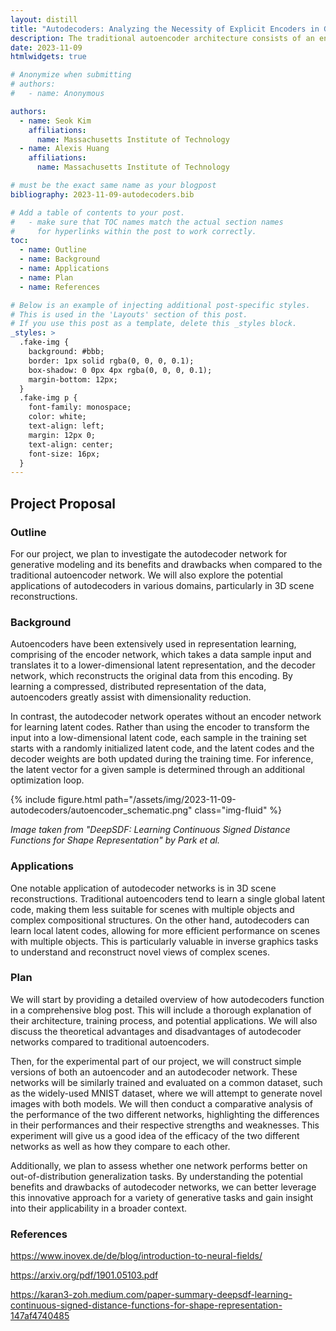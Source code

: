 ```yaml
---
layout: distill
title: "Autodecoders: Analyzing the Necessity of Explicit Encoders in Generative Modeling"
description: The traditional autoencoder architecture consists of an encoder and a decoder, the former of which compresses the input into a low-dimensional latent code representation, while the latter aims to reconstruct the original input from the latent code. However, the autodecoder architecture skips the encoding step altogether and trains randomly initialized latent codes per sample along with the decoder weights instead. We aim to test the two architectures on practical generative tasks as well as dive into the theory of autodecoders and why they work along with their benefits.
date: 2023-11-09
htmlwidgets: true

# Anonymize when submitting
# authors:
#   - name: Anonymous

authors:
  - name: Seok Kim
    affiliations:
      name: Massachusetts Institute of Technology
  - name: Alexis Huang
    affiliations:
      name: Massachusetts Institute of Technology

# must be the exact same name as your blogpost
bibliography: 2023-11-09-autodecoders.bib

# Add a table of contents to your post.
#   - make sure that TOC names match the actual section names
#     for hyperlinks within the post to work correctly.
toc:
  - name: Outline
  - name: Background
  - name: Applications
  - name: Plan
  - name: References

# Below is an example of injecting additional post-specific styles.
# This is used in the 'Layouts' section of this post.
# If you use this post as a template, delete this _styles block.
_styles: >
  .fake-img {
    background: #bbb;
    border: 1px solid rgba(0, 0, 0, 0.1);
    box-shadow: 0 0px 4px rgba(0, 0, 0, 0.1);
    margin-bottom: 12px;
  }
  .fake-img p {
    font-family: monospace;
    color: white;
    text-align: left;
    margin: 12px 0;
    text-align: center;
    font-size: 16px;
  }
---
```


## Project Proposal

### Outline

For our project, we plan to investigate the autodecoder network for generative modeling and its benefits and drawbacks when compared to the traditional autoencoder network. We will also explore the potential applications of autodecoders in various domains, particularly in 3D scene reconstructions.

### Background

Autoencoders have been extensively used in representation learning, comprising of the encoder network, which takes a data sample input and translates it to a lower-dimensional latent representation, and the decoder network, which reconstructs the original data from this encoding. By learning a compressed, distributed representation of the data, autoencoders greatly assist with dimensionality reduction.

In contrast, the autodecoder network operates without an encoder network for learning latent codes. Rather than using the encoder to transform the input into a low-dimensional latent code, each sample in the training set starts with a randomly initialized latent code, and the latent codes and the decoder weights are both updated during the training time. For inference, the latent vector for a given sample is determined through an additional optimization loop.

{% include figure.html path="/assets/img/2023-11-09-autodecoders/autoencoder_schematic.png" class="img-fluid" %}

_Image taken from "DeepSDF: Learning Continuous Signed Distance Functions for Shape Representation" by Park et al._

### Applications

One notable application of autodecoder networks is in 3D scene reconstructions. Traditional autoencoders tend to learn a single global latent code, making them less suitable for scenes with multiple objects and complex compositional structures. On the other hand, autodecoders can learn local latent codes, allowing for more efficient performance on scenes with multiple objects. This is particularly valuable in inverse graphics tasks to understand and reconstruct novel views of complex scenes.

### Plan

We will start by providing a detailed overview of how autodecoders function in a comprehensive blog post. This will include a thorough explanation of their architecture, training process, and potential applications. We will also discuss the theoretical advantages and disadvantages of autodecoder networks compared to traditional autoencoders.

Then, for the experimental part of our project, we will construct simple versions of both an autoencoder and an autodecoder network. These networks will be similarly trained and evaluated on a common dataset, such as the widely-used MNIST dataset, where we will attempt to generate novel images with both models. We will then conduct a comparative analysis of the performance of the two different networks, highlighting the differences in their performances and their respective strengths and weaknesses. This experiment will give us a good idea of the efficacy of the two different networks as well as how they compare to each other.

Additionally, we plan to assess whether one network performs better on out-of-distribution generalization tasks. By understanding the potential benefits and drawbacks of autodecoder networks, we can better leverage this innovative approach for a variety of generative tasks and gain insight into their applicability in a broader context.

### References

https://www.inovex.de/de/blog/introduction-to-neural-fields/

https://arxiv.org/pdf/1901.05103.pdf

https://karan3-zoh.medium.com/paper-summary-deepsdf-learning-continuous-signed-distance-functions-for-shape-representation-147af4740485
